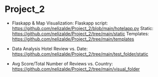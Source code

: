 # Project_2

- Flaskapp & Map Visualization:
Flaskapp script: https://github.com/nelizalde/Project_2/blob/main/hotelapp.py
Static: https://github.com/nelizalde/Project_2/tree/main/static
Templates: https://github.com/nelizalde/Project_2/tree/main/templates

- Data Analysis Hotel Review vs. Date:
https://github.com/nelizalde/Project_2/tree/main/test_folder/static

- Avg Score/Total Number of Reviews vs. Country:
https://github.com/nelizalde/Project_2/tree/main/visual_folder
